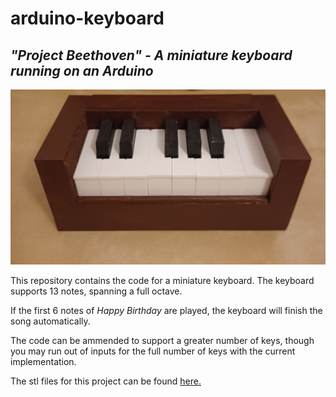 # arduino-keyboard
## *"Project Beethoven" - A miniature keyboard running on an Arduino*

![Image of the full piano build from the front](https://github.com/sa-fx/arduino-keyboard/blob/974c2c813efae2dc5414d536ac645bf2cc1fb6d8/images/piano-front.jpg)

This repository contains the code for a miniature keyboard. The keyboard supports 13 notes, spanning a full octave.

If the first 6 notes of *Happy Birthday* are played, the keyboard will finish the song automatically.

The code can be ammended to support a greater number of keys, though you may run out of inputs for the full number of keys with the current implementation.

The stl files for this project can be found [here.](https://www.thingiverse.com/thing:5831306)
